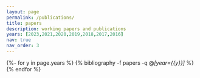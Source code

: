 ```yaml
---
layout: page
permalink: /publications/
title: papers
description: working papers and publications
years: [2023,2021,2020,2019,2018,2017,2016]
nav: true
nav_order: 3
---
```

<!-- _pages/publications.md -->
<div class="publications">

{%- for y in page.years %}
  {% bibliography -f papers -q @*[year={{y}}]* %}
{% endfor %}

</div>
 